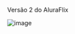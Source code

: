 Versão 2 do AluraFlix

![image](https://user-images.githubusercontent.com/31442735/135386137-8d4fc7d3-f64b-4900-bd13-973fe601c76e.png)
